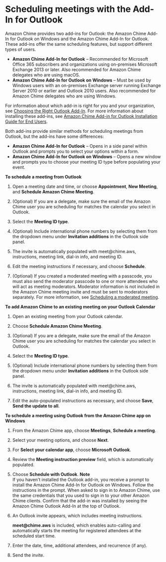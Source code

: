 # Scheduling meetings with the Add\-In for Outlook<a name="chime-scheduling-outlook"></a>

Amazon Chime provides two add\-ins for Outlook: the Amazon Chime Add\-In for Outlook on Windows and the Amazon Chime Add\-In for Outlook\. These add\-ins offer the same scheduling features, but support different types of users\.
+ **Amazon Chime Add\-In for Outlook** – Recommended for Microsoft Office 365 subscribers and organizations using on\-premises Microsoft Exchange 2013 or later\. Also recommended for Amazon Chime delegates who are using macOS\.
+ **Amazon Chime Add\-In for Outlook on Windows** – Must be used by Windows users with an on\-premises Exchange server running Exchange Server 2010 or earlier and Outlook 2010 users\. Also recommended for Amazon Chime delegates who are using Windows\.

For information about which add\-in is right for you and your organization, see [Choosing the Right Outlook Add\-In](https://answers.chime.aws/articles/663/choosing-the-right-outlook-add-in.html)\. For more information about installing these add\-ins, see [Amazon Chime Add\-in for Outlook Installation Guide for End Users](https://answers.chime.aws/articles/673/amazon-chime-add-in-for-outlook-installation-guide-1.html)\.

Both add\-ins provide similar methods for scheduling meetings from Outlook, but the add\-ins have some differences:
+ **Amazon Chime Add\-In for Outlook** – Opens in a side panel within Outlook and prompts you to select your options within a form\.
+ **Amazon Chime Add\-In for Outlook on Windows** – Opens a new window and prompts you to choose your meeting ID type before populating your event\.

**To schedule a meeting from Outlook**

1. Open a meeting date and time, or choose **Appointment**, **New Meeting**, and **Schedule Amazon Chime Meeting**\.

1. \(Optional\) If you are a delegate, make sure the email of the Amazon Chime user you are scheduling for matches the calendar you select in Outlook\.

1. Select the **Meeting ID type**\.

1. \(Optional\) Include international phone numbers by selecting them from the dropdown menu under **Invitation additions** in the Outlook side panel\.

1. The invite is automatically populated with meet@chime\.aws, instructions, meeting link, dial\-in info, and meeting ID\.

1. Edit the meeting instructions if necessary, and choose **Schedule**\.

1. \(Optional\) If you created a moderated meeting with a passcode, you must also send the moderator passcode to one or more attendees who will act as meeting moderators\. Moderator information is not included in the Amazon Chime meeting invite and must be sent to moderators separately\. For more information, see [Scheduling a moderated meeting](moderate-meeting.md)\.

**To add Amazon Chime to an existing meeting on your Outlook Calendar**

1. Open an existing meeting from your Outlook calendar\.

1. Choose **Schedule Amazon Chime Meeting**\.

1. \(Optional\) If you are a delegate, make sure the email of the Amazon Chime user you are scheduling for matches the calendar you select in Outlook\.

1. Select the **Meeting ID type**\.

1. \(Optional\) Include international phone numbers by selecting them from the dropdown menu under **Invitation additions** in the Outlook side panel\.

1. The invite is automatically populated with meet@chime\.aws, instructions, meeting link, dial\-in info, and meeting ID\.

1. Edit the auto\-populated instructions as necessary, and choose **Save**, **Send the update to all**\.

**To schedule a meeting using Outlook from the Amazon Chime app on Windows**

1. From the Amazon Chime app, choose **Meetings**, **Schedule a meeting**\.

1. Select your meeting options, and choose **Next**\.

1. For **Select your calendar app**, choose **Microsoft Outlook**\.

1. Review the **Meeting instruction preview** field, which is automatically populated\.

1. Choose **Schedule with Outlook**\.
**Note**  
If you haven't installed the Outlook add\-in, you receive a prompt to install the Amazon Chime Add\-In for Outlook on Windows\. Follow the instructions in the prompt\. When asked to sign in to Amazon Chime, use the same credentials that you used to sign in to your other Amazon Chime clients\. Confirm that the add\-in was installed by seeing the Amazon Chime Outlook Add\-In at the top of Outlook\.

1. An Outlook invite appears, which includes meeting instructions\.

   **meet@chime\.aws** is included, which enables auto\-calling and automatically starts the meeting for registered attendees at the scheduled start time\.

1. Enter the date, time, additional attendees, and recurrence \(if any\)\.

1. Send the invite\.